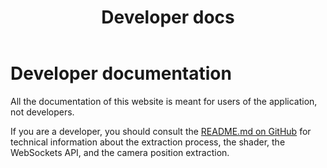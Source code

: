 ﻿---
sidebar_position: 150
title: Developer docs
---

# Developer documentation

All the documentation of this website is meant for users of the application, not developers.

If you are a developer, you should consult the [README.md on GitHub](https://github.com/hai-vr/position-system-to-external-program/)
for technical information about the extraction process, the shader, the WebSockets API, and the camera position extraction.
